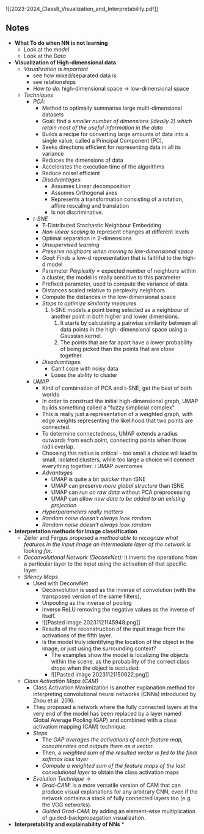 ![[2023-2024_Class8_Visualization_and_Interpretability.pdf]]
## Notes

* **What To do when NN is not learning**
	* Look at the *model*
	* Look at the *Data*
* **Visualization of High-dimensional data**
	* *Visualization* is *important* 
		* see how mixed/separated data is
		* see relationships
		* *How to do*: high-dimensional space $\longrightarrow$ low-dimensional space
	* *Techniques*
		* *PCA*:
			* Method to optimally summarise large multi-dimensional datasets 
			* Goal: find a *smaller number of dimensions (ideally 2) which retain most of the useful information in the data* 
			* Builds a recipe for converting large amounts of data into a single value, called a Principal Component (PC), 
			* Seeks directions efficient for representing data in all its variance 
			* Reduces the dimensions of data 
			* Accelerates the execution time of the algorithms 
			* Reduce noise! efficient 
			* *Disadvantages:*
				* Assumes Linear decomposition 
				* Assumes Orthogonal axes 
				* Represents a transformation consisting of a rotation, affine rescaling and translation 
				* Is not discriminative.
		* *t-SNE*
			* T-Distributed Stochastic Neighbour Embedding
			* *Non-linear scaling* to represent changes at different levels
			* Optimal separation in 2-dimensions
			* *Unsupervised learning*
			* *Preserve neighbors when moving to low-dimensional space*
			* *Goal*: Finds a low-d representation that is faithful to the high-d model
			* Parameter *Perplexity* = expected number of neighbors within a cluster, the model is really sensitive to this parameter
			* Prefixed parameter, used to compute the variance of data 
			* Distances scaled relative to perplexity neighbors
			* Compute the distances in the low-dimensional space
			* *Steps to optimize similarity measures*
				1. t-SNE models a point being selected as a neighbour of another point in both higher and lower dimensions.
					1. It starts by calculating a pairwise similarity between all data points in the high- dimensional space using a Gaussian kernel. 
					2. The points that are far apart have a lower probability of being picked than the points that are close together.
			* *Disadvantages:*
				* Can’t cope with noisy data 
				* Loses the ability to cluster
		* *UMAP*
			*  Kind of combination of PCA and t-SNE, get the best of both worlds
			* In order to construct the initial high-dimensional graph, UMAP builds something called a "fuzzy simplicial complex". 
			* This is really just a representation of a weighted graph, with edge weights representing the likelihood that two points are connected. 
			* To determine connectedness, UMAP extends a radius outwards from each point, connecting points when those radii overlap. 
			* Choosing this radius is critical - too small a choice will lead to small, isolated clusters, while too large a choice will connect everything together. ì UMAP overcomes
			* *Advantages*
				* UMAP is quite a bit *quicker* than tSNE 
				* UMAP can preserve *more global structure* than tSNE 
				* UMAP can *run on raw data* without PCA preprocessing 
				* UMAP can *allow new data to be added to an existing projection*
			* *Hyperparameters really matters*
			* *Random noise doesn’t always look random*
			* *Random noise doesn’t always look random*
* **Interpretation methods for Image classification**
	* Zeiler and Fergus proposed a *method able to recognize what features in the input image an intermediate layer of the network is looking for*.
	*  *Deconvolutional Network (DeconvNet):* it inverts the operations from a particular layer to the input using the activation of that specific layer.
	* *Silency Maps*
		* Used with DeconvNet
			* Deconvolution is used as the inverse of convolution (with the transposed version of the same filters), 
			* Unpooling as the inverse of pooling
			* Inverse ReLU removing the negative values as the inverse of itself.
			* ![[Pasted image 20231121145948.png]]
			* Results of the reconstruction of the input image from the activations of the fifth layer.
			* Is the model truly identifying the location of the object in the image, or just using the surrounding context? 
				* The examples show the model is localizing the objects within the scene, as the probability of the correct class drops when the object is occluded.
				* ![[Pasted image 20231121150622.png]]
	* *Class Activation Maps (CAM)*
		* Class Activation Maximization is another explanation method for interpreting convolutional neural networks (CNNs) introduced by Zhou et al. 2016.
		* They proposed a network where the fully connected layers at the very end of the model has been replaced by a layer named Global Average Pooling (GAP) and combined with a class activation mapping (CAM) technique.
		* *Steps*
			* The *GAP averages the activations of each feature map, concatenates and outputs them as a vector*. 
			* Then, a *weighted sum of the resulted vector is fed to the final softmax loss layer*
			* *Compute a weighted sum of the feature maps of the last convolutional layer* to obtain the class activation maps
		* *Evolution Technique* $\longrightarrow$ 
			* *Grad-CAM*:  is a more versatile version of CAM that can produce visual explanations for any arbitrary CNN, even if the network contains a stack of fully connected layers too (e.g. the VGG networks).
			* *Guided Grad-CAM*: by adding an element-wise multiplication of guided-backpropagation visualization.
* **Interpretability and explainability of NNs**
	* 
